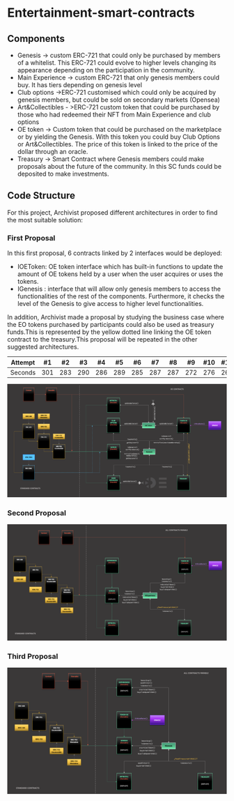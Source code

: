 # Entertainment-smart-contracts

## Components
- Genesis -> custom ERC-721 that could only be purchased by members of a whitelist. This ERC-721 could evolve to higher levels changing its appearance depending on the participation in the community.
- Main Experience -> custom ERC-721 that only genesis members could buy. It has tiers depending on genesis level
- Club options ->ERC-721 customised which could only be acquired by genesis members, but could be sold on secondary markets (Opensea)
- Art&Collectibles - >ERC-721 custom token that could be purchased by those who had redeemed their NFT from Main Experience and club options
- OE token -> Custom token that could be purchased on the marketplace or by yielding the Genesis. With this token you could buy Club Options or Art&Collectibles. The price of this token is linked to the price of the dollar through an oracle.
- Treasury -> Smart Contract where Genesis members could make proposals about the future of the community. In this SC funds could be deposited to make investments.

## Code Structure
For this project, Archivist proposed different architectures in order to find the most suitable solution:
### First Proposal
In this first proposal, 6 contracts linked by 2 interfaces would be deployed:
- IOEToken: OE token interface which has built-in functions to update the amount of OE tokens held by a user when the user acquires or uses the tokens.
- IGenesis : interface that will allow only genesis members to access the functionalities of the rest of the components. Furthermore, it checks the level of the Genesis to give access to higher level functionalities.

In addition, Archivist made a proposal by studying the business case where the EO tokens purchased by participants could also be used as treasury funds.This is represented by the yellow dotted line linking the OE token contract to the treasury.This proposal will be repeated in the other suggested architectures.

Attempt | #1 | #2 | #3 | #4 | #5 | #6 | #7 | #8 | #9 | #10 | #11
--- | --- | --- | --- |--- |--- |--- |--- |--- |--- |--- |---
Seconds | 301 | 283 | 290 | 286 | 289 | 285 | 287 | 287 | 272 | 276 | 269

![alt text](https://github.com/ArchivistDevelopers/Entertainment-smart-contracts/blob/main/Dependencies_v1.png?raw=true)
### Second Proposal


![alt text](https://github.com/ArchivistDevelopers/Entertainment-smart-contracts/blob/main/Dependencies_v2.png?raw=true)
### Third Proposal
![alt text](https://github.com/ArchivistDevelopers/Entertainment-smart-contracts/blob/main/Dependencies_v3.png?raw=true)



































